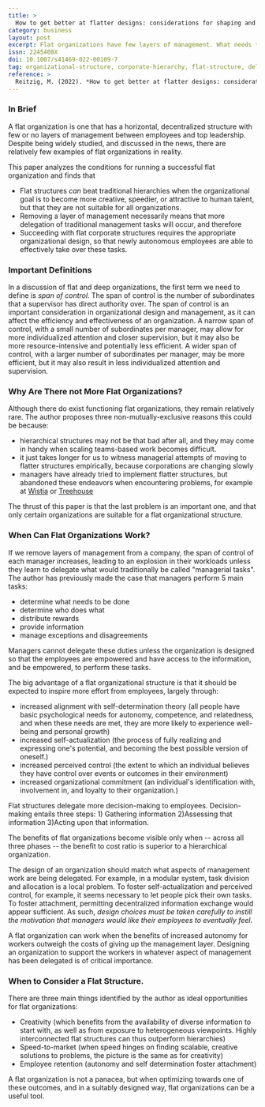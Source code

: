 ```yaml
---
title: >
  How to get better at flatter designs: considerations for shaping and leading organizations with less hierarchy
category: business
layout: post
excerpt: Flat organizations have few layers of management. What needs to be true about a company for them to work?
issn: 2245408X
doi: 10.1007/s41469-022-00109-7
tag: organizational-structure, corporate-hierarchy, flat-structure, delayering, decentralizing, autonomy
reference: >
  Reitzig, M. (2022). *How to get better at flatter designs: considerations for shaping and leading organizations with less hierarchy*. In Journal of Organization Design (Vol. 11, Issue 1, pp. 5–10). Springer Science and Business Media LLC. [https://doi.org/10.1007/s41469-022-00109-7](https://doi.org/10.1007/s41469-022-00109-7)
---
```


### In Brief

A flat organization is one that has a horizontal, decentralized structure with few or no layers of management between employees and top leadership.  Despite being widely studied, and discussed in the news, there are relatively few examples of flat organizations in reality.

This paper analyzes the conditions for running a successful flat organization and finds that

* Flat structures *can* beat traditional hierarchies when the organizational goal is to become more creative, speedier, or attractive to human talent, but that they are not suitable for all organizations.
* Removing a layer of management necessarily means that more delegation of traditional management tasks will occur, and therefore
* Succeeding with flat corporate structures requires the appropriate organizational design, so that newly autonomous employees are able to effectively take over these tasks.

### Important Definitions

In a discussion of flat and deep organizations, the first term we need to define is *span of control*.  The span of control is the number of subordinates that a supervisor has direct authority over. The span of control is an important consideration in organizational design and management, as it can affect the efficiency and effectiveness of an organization. A narrow span of control, with a small number of subordinates per manager, may allow for more individualized attention and closer supervision, but it may also be more resource-intensive and potentially less efficient. A wider span of control, with a larger number of subordinates per manager, may be more efficient, but it may also result in less individualized attention and supervision.

### Why Are There not More Flat Organizations?

Although there do exist functioning flat organizations, they remain relatively rare.  The author proposes three non-mutually-exclusive reasons this could be because:

* hierarchical structures may not be that bad after all, and they may come in handy when scaling teams-based work becomes difficult.
* it just takes longer for us to witness managerial attempts of moving to flatter structures empirically, because corporations are changing slowly
* managers have already tried to implement flatter structures, but abandoned these endeavors when encountering problems, for example at [Wistia](https://wistia.com/learn/culture/ditching-flat) or [Treehouse](https://www.oregonlive.com/silicon-forest/2016/06/portland_startup_that_eliminat.html)

The thrust of this paper is that the last problem is an important one, and that only certain organizations are suitable for a flat organizational structure.

### When Can Flat Organizations Work?

If we remove layers of management from a company, the span of control of each manager increases, leading to an explosion in their workloads unless they learn to delegate what would traditionally be called "managerial tasks".  The author has previously made the case that managers perform 5 main tasks:

* determine what needs to be done
* determine who does what
* distribute rewards
* provide information
* manage exceptions and disagreements

Managers cannot delegate these duties unless the organization is designed so that the employees are empowered and have access to the information, and be empowered, to perform these tasks.

The big advantage of a flat organizational structure is that it should be expected to inspire more effort from employees, largely through:

* increased alignment with self-determination theory (all people have basic psychological needs for autonomy, competence, and relatedness, and when these needs are met, they are more likely to experience well-being and personal growth)
* increased self-actualization (the process of fully realizing and expressing one's potential, and becoming the best possible version of oneself.)
* increased perceived control (the extent to which an individual believes they have control over events or outcomes in their environment)
* increased organizational commitment (an individual's identification with, involvement in, and loyalty to their organization.)

Flat structures delegate more decision-making to employees.  Decision-making entails three steps: 1) Gathering information 2)Assessing that information 3)Acting upon that information.

The benefits of flat organizations become visible only when -- across all three phases -- the benefit to cost ratio is superior to a hierarchical organization.

The design of an organization should match what aspects of management work are being delegated.  For example, in a modular system, task division and allocation is a local problem. To foster self-actualization and perceived control, for example, it seems necessary to let people pick their own tasks. To foster attachment, permitting decentralized information exchange would appear sufficient. As such, *design choices must be taken carefully to instill the motivation that managers would like their employees to eventually feel*.

A flat organization can work when the benefits of increased autonomy for workers outweigh the costs of giving up the management layer. Designing an organization to support the workers in whatever aspect of management has been delegated is of critical importance.

### When to Consider a Flat Structure.

There are three main things identified by the author as ideal opportunities for flat organizations:

* Creativity (which benefits from the availability of diverse information to start with, as well as from exposure to heterogeneous viewpoints. Highly interconnected flat structures can thus outperform hierarchies)
* Speed-to-market (when speed hinges on finding scalable, creative solutions to problems, the picture is the same as for creativity)
* Employee retention (autonomy and self determination foster attachment)

A flat organization is not a panacea, but when optimizing towards one of these outcomes, and in a suitably designed way, flat organizations can be a useful tool.